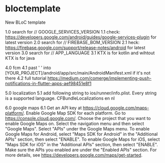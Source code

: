 # bloctemplate

New BLoC template 

1.0 search for // GOOGLE_SERVICES_VERSION
 1.1  check: https://developers.google.com/android/guides/google-services-plugin for latest version
2.0 search for // FIREBASE_BOM_VERSION
    2.1 heck: https://firebase.google.com/support/release-notes/android for latest version
3.0 search for // APP_LANGUAGE
    3.1 KTX is for kotlin and wihtout KTX is for java


4.0 fcm
    4.1 past '<intent-filter>
<action android:name="FLUTTER_NOTIFICATION_CLICK" />
<category android:name="android.intent.category.DEFAULT" />
</intent-filter>' into [YOUR_PROJECT]/android/app/src/main/AndroidManifest.xml if it's not there
    4.2 full tutorial https://medium.com/comerge/implementing-push-notifications-in-flutter-apps-aef98451e8f1



5.0 localization
   5.1 add following string to ios/runner/info.plist. Every string is a supported language.
       <key>CFBundleLocalizations</key>
       <array>
       <string>en</string>
       <string>nl</string>
       </array>

6.0 google maps
    6.1 Get an API key at https://cloud.google.com/maps-platform/.
        Enable Google Map SDK for each platform.
        Go to https://console.cloud.google.com/.
        Choose the project that you want to enable Google Maps on.
        Select the navigation menu and then select "Google Maps".
        Select "APIs" under the Google Maps menu.
        To enable Google Maps for Android, select "Maps SDK for Android" in the "Additional APIs" section, then select "ENABLE".
        To enable Google Maps for iOS, select "Maps SDK for iOS" in the "Additional APIs" section, then select "ENABLE".
        Make sure the APIs you enabled are under the "Enabled APIs" section.
        For more details, see https://developers.google.com/maps/get-started.



